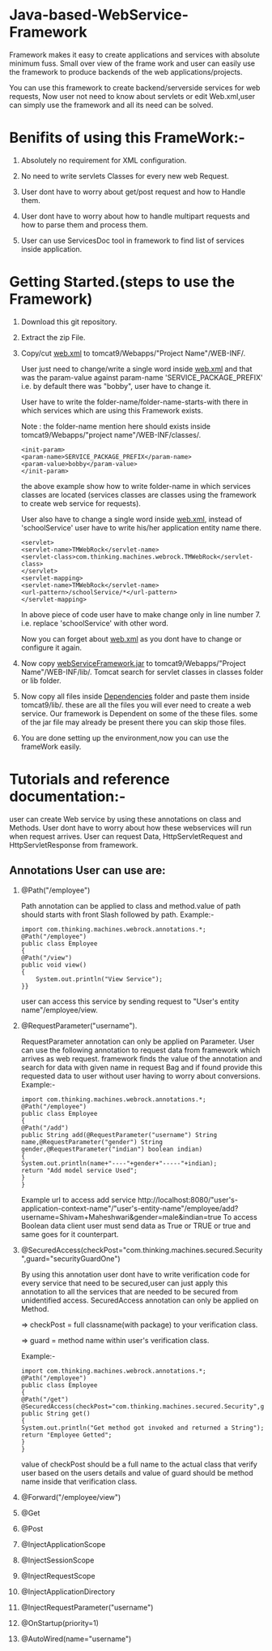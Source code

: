 # Java-based-WebService-Framework
Framework makes it easy to create applications and services with absolute minimum fuss. Small over view of the frame work and user can easily use the framework to produce backends of the web applications/projects.

You can use this framework to create backend/serverside services for web requests, Now user not need to know about servlets or edit Web.xml,user can simply use the framework and all its need can be solved.

Benifits of using this FrameWork:-
===========================

1) Absolutely no requirement for XML configuration.

2) No need to write servlets Classes for every new web Request.

3) User dont have to worry about get/post request and how to Handle them.

4) User dont have to worry about how to handle multipart requests and how to parse them and process them.

5) User can use ServicesDoc tool in framework to find list of services inside application.

Getting Started.(steps to use the Framework)
===========================

1) Download this git repository.

2) Extract the zip File.

3) Copy/cut [web.xml](web.xml) to tomcat9/Webapps/"Project Name"/WEB-INF/.

   User just need to change/write a single word inside [web.xml](web.xml) and that was the param-value against param-name 'SERVICE_PACKAGE_PREFIX' i.e. by default there was "bobby", user have to change it.

   User have to write the folder-name/folder-name-starts-with there in which services which are using this Framework exists.

   Note : the folder-name mention here should exists inside tomcat9/Webapps/"project name"/WEB-INF/classes/.

   ```
   <init-param>
   <param-name>SERVICE_PACKAGE_PREFIX</param-name>
   <param-value>bobby</param-value>
   </init-param>
   ```
   the above example show how to write folder-name in which services classes are located (services classes are classes using the framework to create web service for requests).

   User also have to change a single word inside [web.xml](web.xml), instead of 'schoolService' user have to write his/her application entity name there.

   ```
   <servlet>
   <servlet-name>TMWebRock</servlet-name>
   <servlet-class>com.thinking.machines.webrock.TMWebRock</servlet-class>
   </servlet>
   <servlet-mapping>
   <servlet-name>TMWebRock</servlet-name>
   <url-pattern>/schoolService/*</url-pattern>
   </servlet-mapping>
   ```

   In above piece of code user have to make change only in line number 7. i.e. replace 'schoolService' with other word.
   
   Now you can forget about [web.xml](web.xml) as you dont have to change or configure it again.

4) Now copy [webServiceFramework.jar](webServiceFramework.jar) to tomcat9/Webapps/"Project Name"/WEB-INF/lib/.
Tomcat search for servlet classes in classes folder or lib folder.

5) Now copy all files inside [Dependencies](Dependencies) folder and paste them inside tomcat9/lib/.
these are all the files you will ever need to create a web service. Our framework is Dependent on some of the these files. some of the jar file may already be present there you can skip those files.

6) You are done setting up the environment,now you can use the frameWork easily.

Tutorials and reference documentation:-
===========================

user can create Web service by using these annotations on class and Methods. User dont have to worry about how these webservices will run when request arrives. User can request Data, HttpServletRequest and HttpServletResponse from framework.

Annotations User can use are:
---------------------
1) @Path("/employee")

	Path annotation can be applied to class and method.value of path should starts with front Slash followed by path.
	Example:-
	``` markdow
	import com.thinking.machines.webrock.annotations.*;
	@Path("/employee")
	public class Employee
	{
	@Path("/view")
	public void view()
	{
		System.out.println("View Service");
	}}
	```
	user can access this service by sending request to "User's entity name"/employee/view.

2) @RequestParameter("username").

	RequestParameter annotation can only be applied on Parameter. User can use the following annotation to request data from framework which arrives as web request.
framework finds the value of the annotation and search for data with given name in request Bag and if found provide this requested data to user without user having to worry about conversions. 
	Example:-
	```
	import com.thinking.machines.webrock.annotations.*;
	@Path("/employee")
	public class Employee
	{
	@Path("/add")
	public String add(@RequestParameter("username") String name,@RequestParameter("gender") String gender,@RequestParameter("indian") boolean indian)
	{
	System.out.println(name+"----"+gender+"-----"+indian);
	return "Add model service Used";
	}
	}
	```
	Example url to access add service
	http://localhost:8080/"user's-application-context-name"/"user's-entity-name"/employee/add?username=Shivam+Maheshwari&gender=male&indian=true
	To access Boolean data client user must send data as True or TRUE or true and same goes for it counterpart.

3) @SecuredAccess(checkPost="com.thinking.machines.secured.Security",guard="securityGuardOne")
	
	By using this annotation user dont have to write verification code for every service that need to be secured,user can just apply this annotation to all the services that are needed to be secured from unidentified access. SecuredAccess annotation can only be applied on Method.
	
	=> checkPost = full classname(with package) to your verification class.
	
	=> guard = method name within user's verification class.
	
	Example:-
	```
	import com.thinking.machines.webrock.annotations.*;
	@Path("/employee")
	public class Employee
	{
	@Path("/get")
	@SecuredAccess(checkPost="com.thinking.machines.secured.Security",guard="securityGuardOne")
	public String get()
	{
	System.out.println("Get method got invoked and returned a String");
	return "Employee Getted";
	}
	}
	```
	value of checkPost should be a full name to the actual class that verify user based on the users details and value of guard should be method name inside that verification class.

4) @Forward("/employee/view")

5) @Get

6) @Post

7) @InjectApplicationScope

8) @InjectSessionScope

9) @InjectRequestScope

10) @InjectApplicationDirectory

11) @InjectRequestParameter("username")

12) @OnStartup(priority=1)

13) @AutoWired(name="username")
